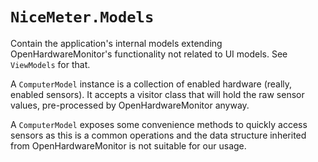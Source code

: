 # `NiceMeter.Models`
Contain the application's internal models extending OpenHardwareMonitor's functionality not related to UI models. See `ViewModels` for that.

A `ComputerModel` instance is a collection of enabled hardware (really, enabled sensors). It accepts a visitor class that will hold the raw sensor values, pre-processed by OpenHardwareMonitor anyway.

A `ComputerModel` exposes some convenience methods to quickly access sensors as this is a common operations and the data structure inherited from OpenHardwareMonitor is not suitable for our usage.
